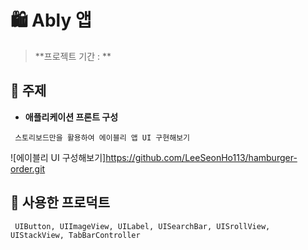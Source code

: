 # 🛍 Ably 앱

> **프로젝트 기간 : **  

## 📌 주제

- **애플리케이션 프론트 구성**
```
 스토리보드만을 활용하여 에이블리 앱 UI 구현해보기
 ```
 
![에이블리 UI 구성해보기]https://github.com/LeeSeonHo113/hamburger-order.git

## 📌 사용한 프로덕트
```
 UIButton, UIImageView, UILabel, UISearchBar, UISrollView, UIStackView, TabBarController 
```
